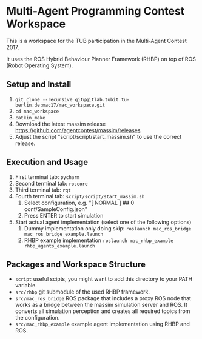 # Multi-Agent Programming Contest Workspace

This is a workspace for the TUB participation in the Multi-Agent Contest 2017.

It uses the ROS Hybrid Behaviour Planner Framework (RHBP) on top of ROS (Robot Operating System).

## Setup and Install

1. `git clone --recursive git@gitlab.tubit.tu-berlin.de:mac17/mac_workspace.git`
2. `cd mac_workspace`
3. `catkin_make`
4. Download the latest massim release https://github.com/agentcontest/massim/releases
5. Adjust the script "script/script/start_massim.sh" to use the correct release.

## Execution and Usage

1. First terminal tab: `pycharm`
2. Second terminal tab: `roscore`
3. Third terminal tab: `rqt`
4. Fourth terminal tab: `script/script/start_massim.sh`
    1. Select configuration, e.g. "[ NORMAL  ]  ##   0 conf/SampleConfig.json"
    2. Press ENTER to start simulation
5. Start actual agent implementation (select one of the following options)
    1. Dummy implementation only doing skip: `roslaunch mac_ros_bridge mac_ros_bridge_example.launch`
    2. RHBP example implementation `roslaunch mac_rhbp_example rhbp_agents_example.launch 
`

## Packages and Workspace Structure

* `script` useful scipts, you might want to add this directory to your PATH variable.
* `src/rhbp` git submodule of the used RHBP framework.
* `src/mac_ros_bridge` ROS package that includes a proxy ROS node that works as a bridge between the massim simulation server and ROS. It converts all simulation perception and creates all required topics from the configuration.
* `src/mac_rhbp_example` example agent implementation using RHBP and ROS.


